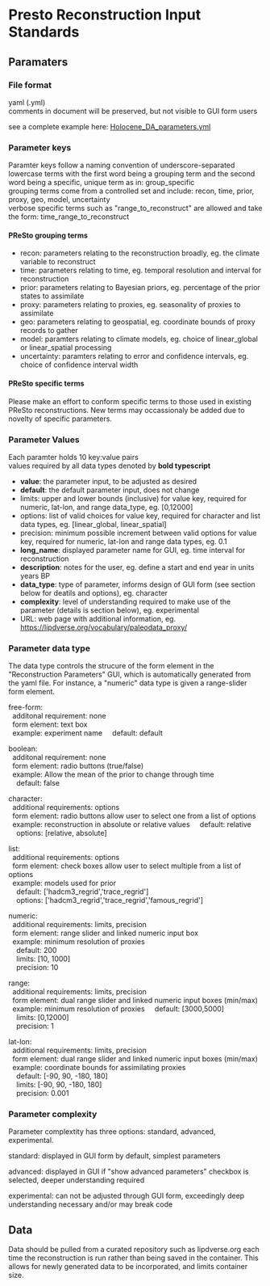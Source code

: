 # Presto Reconstruction Input Standards

## Paramaters

### File format
yaml (.yml)  
comments in document will be preserved, but not visible to GUI form users

see a complete example here: [Holocene_DA_parameters.yml](https://github.com/DaveEdge1/prestoServer/blob/1e8b9bb4e6b3498fbb10154257c5c10fdb14e7c7/Holocene_DA_parameters.yml)

### Parameter keys
Paramter keys follow a naming convention of underscore-separated lowercase terms with the first word being a grouping term and the second word being a specific, unique term as in: group_specific  
grouping terms come from a controlled set and include: recon, time, prior, proxy, geo, model, uncertainty  
verbose specific terms such as "range_to_reconstruct" are allowed and take the form: time_range_to_reconstruct  

#### PReSto grouping terms
* recon: parameters relating to the reconstruction broadly, eg. the climate variable to reconstruct  
* time: parameters relating to time, eg. temporal resolution and interval for reconstruction  
* prior: parameters relating to Bayesian priors, eg. percentage of the prior states to assimilate  
* proxy: parameters relating to proxies, eg. seasonality of proxies to assimilate  
* geo: parameters relating to geospatial, eg. coordinate bounds of proxy records to gather  
* model: paramters relating to climate models, eg. choice of linear_global or linear_spatial processing  
* uncertainty: paramters relating to error and confidence intervals, eg. choice of confidence interval width  

#### PReSto specific terms
Please make an effort to conform specific terms to those used in existing PReSto reconstructions. New terms may occassionaly be added due to novelty of specific parameters.  

### Parameter Values
Each paramter holds 10 key:value pairs  
values required by all data types denoted by **bold typescript**  
  
* **value**: the parameter input, to be adjusted as desired  
* **default**: the default parameter input, does not change  
* limits: upper and lower bounds (inclusive) for value key, required for numeric, lat-lon, and range data_type, eg. [0,12000]  
* options: list of valid choices for value key, required for character and list data types, eg. [linear_global, linear_spatial]  
* precision: minimum possible increment between valid options for value key, required for numeric, lat-lon and range data types, eg. 0.1  
* **long_name**: displayed parameter name for GUI, eg. time interval for reconstruction  
* **description**: notes for the user, eg. define a start and end year in units years BP  
* **data_type**: type of parameter, informs design of GUI form (see section below for deatils and options), eg. character  
* **complexity**: level of understanding required to make use of the parameter (details is section below), eg. experimental  
* URL: web page with additional information, eg. https://lipdverse.org/vocabulary/paleodata_proxy/  

### Parameter data type
The data type controls the strucure of the form element in the "Reconstruction Parameters" GUI, which is automatically generated from the yaml file. For instance, a "numeric" data type is given a range-slider form element.  
  
free-form:  
&nbsp;&nbsp;additonal requirement: none  
&nbsp;&nbsp;form element: text box  
&nbsp;&nbsp;example: experiment name
&nbsp;&nbsp;&nbsp;&nbsp;default: default
  
boolean:  
&nbsp;&nbsp;additonal requirement: none  
&nbsp;&nbsp;form element: radio buttons (true/false)  
&nbsp;&nbsp;example: Allow the mean of the prior to change through time  
&nbsp;&nbsp;&nbsp;&nbsp;default: false  
  
character:  
&nbsp;&nbsp;additional requirements: options  
&nbsp;&nbsp;form element: radio buttons allow user to select one from a list of options  
&nbsp;&nbsp;example: reconstruction in absolute or relative values 
&nbsp;&nbsp;&nbsp;&nbsp;default: relative  
&nbsp;&nbsp;&nbsp;&nbsp;options: [relative, absolute]  
  
list:  
&nbsp;&nbsp;additional requirements: options  
&nbsp;&nbsp;form element: check boxes allow user to select multiple from a list of options  
&nbsp;&nbsp;example: models used for prior   
&nbsp;&nbsp;&nbsp;&nbsp;default: ['hadcm3_regrid','trace_regrid']  
&nbsp;&nbsp;&nbsp;&nbsp;options: ['hadcm3_regrid','trace_regrid','famous_regrid']  
  
numeric:  
&nbsp;&nbsp;additional requirements: limits, precision  
&nbsp;&nbsp;form element: range slider and linked numeric input box  
&nbsp;&nbsp;example: minimum resolution of proxies  
&nbsp;&nbsp;&nbsp;&nbsp;default: 200  
&nbsp;&nbsp;&nbsp;&nbsp;limits:  [10, 1000]  
&nbsp;&nbsp;&nbsp;&nbsp;precision: 10  
  
range:  
&nbsp;&nbsp;additional requirements: limits, precision  
&nbsp;&nbsp;form element: dual range slider and linked numeric input boxes (min/max)  
&nbsp;&nbsp;example: minimum resolution of proxies
&nbsp;&nbsp;&nbsp;&nbsp;default: [3000,5000]  
&nbsp;&nbsp;&nbsp;&nbsp;limits:  [0,12000]  
&nbsp;&nbsp;&nbsp;&nbsp;precision: 1  
  
lat-lon:  
&nbsp;&nbsp;additional requirements: limits, precision  
&nbsp;&nbsp;form element: dual range slider and linked numeric input boxes (min/max)  
&nbsp;&nbsp;example: coordinate bounds for assimilating proxies  
&nbsp;&nbsp;&nbsp;&nbsp;default: [-90, 90, -180, 180]  
&nbsp;&nbsp;&nbsp;&nbsp;limits:  [-90, 90, -180, 180]  
&nbsp;&nbsp;&nbsp;&nbsp;precision: 0.001  

### Parameter complexity
Parameter complextity has three options: standard, advanced, experimental.
  
standard: displayed in GUI form by default, simplest parameters

advanced: displayed in GUI if "show advanced parameters" checkbox is selected, deeper understanding required

experimental: can not be adjusted through GUI form, exceedingly deep understanding necessary and/or may break code
  
## Data
Data should be pulled from a curated repository such as lipdverse.org each time the reconstruction is run rather than being saved in the container. This allows for newly generated data to be incorporated, and limits container size.  
